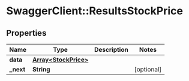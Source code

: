 # SwaggerClient::ResultsStockPrice

## Properties
Name | Type | Description | Notes
------------ | ------------- | ------------- | -------------
**data** | [**Array&lt;StockPrice&gt;**](StockPrice.md) |  | 
**_next** | **String** |  | [optional] 


